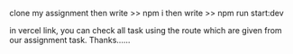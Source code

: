 clone my assignment then write >> npm i then write >> npm run start:dev

in vercel link, you can check all task using the route which are given from our assignment task. 
Thanks......